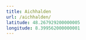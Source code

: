 ```yaml
---
title: Aichhalden
url: /aichhalden/
latitude: 48.267929200000005
longitude: 8.399562000000001
---
```

